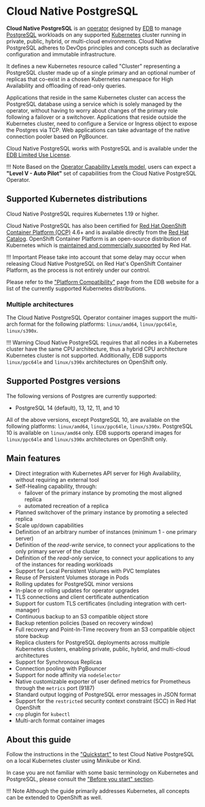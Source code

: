 # Cloud Native PostgreSQL

**Cloud Native PostgreSQL** is an [operator](https://kubernetes.io/docs/concepts/extend-kubernetes/operator/)
designed by [EDB](https://www.enterprisedb.com)
to manage [PostgreSQL](https://www.postgresql.org/) workloads on any supported [Kubernetes](https://kubernetes.io)
cluster running in private, public, hybrid, or multi-cloud environments.
Cloud Native PostgreSQL adheres to DevOps principles and concepts
such as declarative configuration and immutable infrastructure.

It defines a new Kubernetes resource called "Cluster" representing a PostgreSQL
cluster made up of a single primary and an optional number of replicas that co-exist
in a chosen Kubernetes namespace for High Availability and offloading of
read-only queries.

Applications that reside in the same Kubernetes cluster can access the
PostgreSQL database using a service which is solely managed by the operator,
without having to worry about changes of the primary role following a failover
or a switchover. Applications that reside outside the Kubernetes cluster, need
to configure a Service or Ingress object to expose the Postgres via TCP.
Web applications can take advantage of the native connection pooler based on PgBouncer.

Cloud Native PostgreSQL works with PostgreSQL and is available under the
[EDB Limited Use License](https://www.enterprisedb.com/limited-use-license).

!!! Note
    Based on the [Operator Capability Levels model](operator_capability_levels.md),
    users can expect a **"Level V - Auto Pilot"** set of capabilities from the
    Cloud Native PostgreSQL Operator.

## Supported Kubernetes distributions

Cloud Native PostgreSQL requires Kubernetes 1.19 or higher.

Cloud Native PostgreSQL has also been certified for
[Red Hat OpenShift Container Platform (OCP)](https://www.openshift.com/products/container-platform)
4.6+ and is available directly from the [Red Hat Catalog](https://catalog.redhat.com/).
OpenShift Container Platform is an open-source distribution of Kubernetes which is
[maintained and commercially supported](https://access.redhat.com/support/policy/updates/openshift#ocp4)
by Red Hat.

!!! Important
    Please take into account that some delay may occur when releasing Cloud
    Native PostgreSQL on Red Hat's OpenShift Container Platform, as the process is
    not entirely under our control.

Please refer to the
["Platform Compatibility"](https://www.enterprisedb.com/product-compatibility#cnp)
page from the EDB website for a list of the currently supported Kubernetes distributions.

### Multiple architectures

The Cloud Native PostgreSQL Operator container images support the multi-arch
format for the following platforms: `linux/amd64`, `linux/ppc64le`, `linux/s390x`.

!!! Warning
    Cloud Native PostgreSQL requires that all nodes in a Kubernetes cluster have the
    same CPU architecture, thus a hybrid CPU architecture Kubernetes cluster is not
    supported. Additionally, EDB supports `linux/ppc64le` and `linux/s390x` architectures
    on OpenShift only.

## Supported Postgres versions

The following versions of Postgres are currently supported:

- PostgreSQL 14 (default), 13, 12, 11, and 10

All of the above versions, except PostgreSQL 10, are available on the
following platforms: `linux/amd64`, `linux/ppc64le`, `linux/s390x`.
PostgreSQL 10 is available on `linux/amd64` only.
EDB supports operand images for `linux/ppc64le` and `linux/s390x`
architectures on OpenShift only.

## Main features

* Direct integration with Kubernetes API server for High Availability,
  without requiring an external tool
* Self-Healing capability, through:
    * failover of the primary instance by promoting the most aligned replica
    * automated recreation of a replica
* Planned switchover of the primary instance by promoting a selected replica
* Scale up/down capabilities
* Definition of an arbitrary number of instances (minimum 1 - one primary server)
* Definition of the *read-write* service, to connect your applications to the only primary server of the cluster
* Definition of the *read-only* service, to connect your applications to any of the instances for reading workloads
* Support for Local Persistent Volumes with PVC templates
* Reuse of Persistent Volumes storage in Pods
* Rolling updates for PostgreSQL minor versions
* In-place or rolling updates for operator upgrades
* TLS connections and client certificate authentication
* Support for custom TLS certificates (including integration with cert-manager)
* Continuous backup to an S3 compatible object store
* Backup retention policies (based on recovery window)
* Full recovery and Point-In-Time recovery from an S3 compatible object store backup
* Replica clusters for PostgreSQL deployments across multiple Kubernetes
  clusters, enabling private, public, hybrid, and multi-cloud architectures
* Support for Synchronous Replicas
* Connection pooling with PgBouncer
* Support for node affinity via `nodeSelector`
* Native customizable exporter of user defined metrics for Prometheus through the `metrics` port (9187)
* Standard output logging of PostgreSQL error messages in JSON format
* Support for the `restricted` security context constraint (SCC) in Red Hat OpenShift
* `cnp` plugin for `kubectl`
* Multi-arch format container images

## About this guide

Follow the instructions in the ["Quickstart"](quickstart.md) to test Cloud Native PostgreSQL
on a local Kubernetes cluster using Minikube or Kind.

In case you are not familiar with some basic terminology on Kubernetes and PostgreSQL,
please consult the ["Before you start" section](before_you_start.md).

!!! Note
    Although the guide primarily addresses Kubernetes, all concepts can
    be extended to OpenShift as well.
